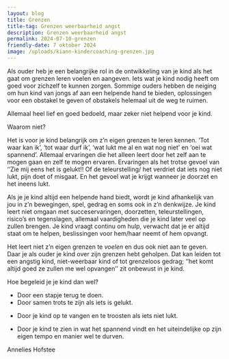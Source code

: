 ```yaml
---
layout: blog
title: Grenzen
title-tag: Grenzen weerbaarheid angst
description: Grenzen weerbaarheid angst
permalink: 2024-07-10-grenzen
friendly-date: 7 oktober 2024
image: /uploads/kiann-kindercoaching-grenzen.jpg
---
```

Als ouder heb je een belangrijke rol in de ontwikkeling van je kind als het gaat om grenzen leren voelen en aangeven. Iets wat je kind nodig heeft om goed voor zichzelf te kunnen zorgen. Sommige ouders hebben de neiging om hun kind van jongs af aan een helpende hand te bieden, oplossingen voor een obstakel te geven of obstakels helemaal uit de weg te ruimen.

Allemaal heel lief en goed bedoeld, maar zeker niet helpend voor je kind.

Waarom niet?

Het is voor je kind belangrijk om z’n eigen grenzen te leren kennen. ‘Tot waar kan ik’, ‘tot waar durf ik’, ‘wat lukt me al en wat nog niet’ en ‘oei wat spannend’. Allemaal ervaringen die het alleen leert door het zelf aan te mogen gaan en zelf te mogen ervaren. Ervaringen als het trotse gevoel van ‘’Zie mij eens het is gelukt!! Of de teleurstelling/ het verdriet dat iets nog niet lukt, pijn doet of misgaat. En het gevoel wat je krijgt wanneer je doorzet en het ineens lukt.

Als je je kind altijd een helpende hand biedt, wordt je kind afhankelijk van jou in z’n bewegingen, spel, gedrag en soms ook in z’n denkwijze. Je kind leert niet omgaan met succeservaringen, doorzetten, teleurstellingen, risico’s en tegenslagen, allemaal vaardigheden die je kind later veel op zullen brengen. Je kind vraagt continu om hulp, verwacht dat je er altijd staat om te helpen, beslissingen voor hem/haar neemt of hem opvangt.

Het leert niet z’n eigen grenzen te *voelen* en dus ook niet aan te geven. Daar je als ouder je kind over zijn grenzen hebt geholpen. Dat kan leiden tot een angstig kind, niet-weerbaar kind of tot grenzeloos gedrag; ‘’het komt altijd goed ze zullen me wel opvangen’’ zit onbewust in je kind.

Hoe begeleid je je kind dan wel?

* Door een stapje terug te doen.
* Door samen trots te zijn als iets is gelukt.

<!---->

* Door je kind op te vangen en te troosten als iets niet lukt.

<!---->

* D﻿oor je kind te zien in wat het spannend vindt en het uiteindelijke op zijn eigen tempo en manier wel te durven.

A﻿nnelies Hofstee